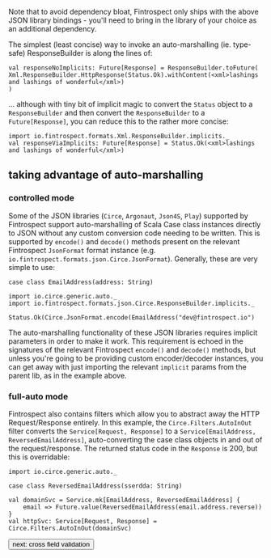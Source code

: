 Note that to avoid dependency bloat, Fintrospect only ships with the above JSON library bindings - you'll need to bring in the library of your choice as an additional dependency.

The simplest (least concise) way to invoke an auto-marshalling (ie. type-safe) ResponseBuilder is along the lines of:
```
val responseNoImplicits: Future[Response] = ResponseBuilder.toFuture(
Xml.ResponseBuilder.HttpResponse(Status.Ok).withContent(<xml>lashings and lashings of wonderful</xml>)
)
```
... although with tiny bit of implicit magic to convert the `Status` object to a `ResponseBuilder` and then convert the `ResponseBuilder` to 
a `Future[Response]`, you can reduce this to the rather more concise:
```
import io.fintrospect.formats.Xml.ResponseBuilder.implicits._
val responseViaImplicits: Future[Response] = Status.Ok(<xml>lashings and lashings of wonderful</xml>)
```

## taking advantage of auto-marshalling
### controlled mode
Some of the JSON libraries (`Circe`, `Argonaut`, `Json4S`, `Play`) supported by Fintrospect support auto-marshalling of Scala Case 
class instances directly to JSON without any custom conversion code needing to be written. This is supported by `encode()` and `decode()` 
methods present on the relevant Fintrospect `JsonFormat` format instance (e.g. `io.fintrospect.formats.json.Circe.JsonFormat`). Generally, 
 these are very simple to use:
```
case class EmailAddress(address: String)

import io.circe.generic.auto._
import io.fintrospect.formats.json.Circe.ResponseBuilder.implicits._

Status.Ok(Circe.JsonFormat.encode(EmailAddress("dev@fintrospect.io")
```
The auto-marshalling functionality of these JSON libraries requires implicit parameters in order to make it work. This requirement is 
echoed in the signatures of the relevant Fintrospect `encode()` and `decode()` methods, but unless you're going to be providing custom 
encoder/decoder instances, you can get away with just importing the relevant `implicit` params from the parent lib, as in the example above.

### full-auto mode
Fintrospect also contains filters which allow you to abstract away the HTTP Request/Response entirely. In this example, 
the `Circe.Filters.AutoInOut` filter converts the `Service[Request, Response]` to a `Service[EmailAddress, ReversedEmailAddress]`, auto-converting 
the case class objects in and out of the request/response. The returned status code in the `Response` is 200, but this is overridable:
```
import io.circe.generic.auto._

case class ReversedEmailAddress(sserdda: String)

val domainSvc = Service.mk[EmailAddress, ReversedEmailAddress] { 
    email => Future.value(ReversedEmailAddress(email.address.reverse)) 
}
val httpSvc: Service[Request, Response] = Circe.Filters.AutoInOut(domainSvc)    
```

<a class="next" href="http://fintrospect.io/cross-field-validation"><button type="button" class="btn btn-sm btn-default">next: cross field validation</button></a>
